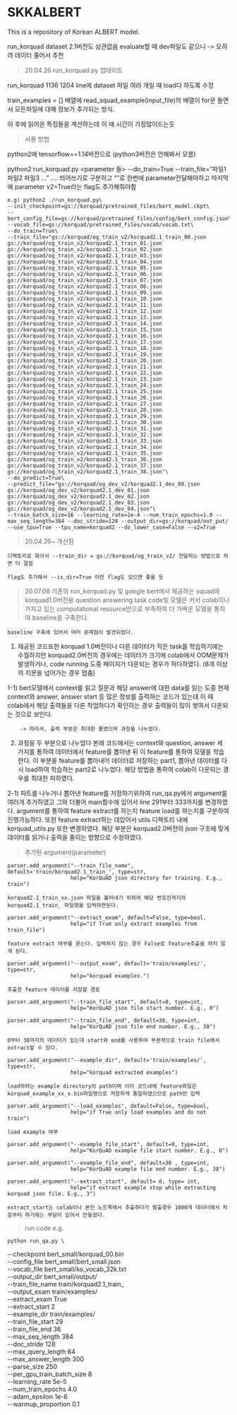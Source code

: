 # SKKALBERT

This is a repository of Korean ALBERT model.

run_korquad dataset 2.1버전도 상관없음 evaluate할 때 dev파일도 같으니 -> 오히려 데이터 줄어서 추천
	

>20.04.26
 run_korquad.py 업데이트

run_korquad 1136 1204 line에 dataset 파일 여러 개일 때 load다 하도록 수정

train_examples = [] 배열에 read_squad_example(input_file)의 배열이 for문 돌면서 모든파일에 대해 정보가 추가되는 방식.

이	후에 읽어온 특징들을 계산하는데 이 때 시간이 가장많이드는듯

>사용 방법 

python2에 tensorflow==1.14버전으로 (python3버전은 안해봐서 모름)

python2 run_korquad.py <parameter 들> --do_train=True --train_file=”파일1 파일2 파일3 …” …. 띄어쓰기로 구분하고 “”로 한번에 parameter전달해야하고 마지막에 parameter v2=True라는 flag도 추가해줘야함

	e.g) python2 ./run_korquad.py\
    --init_checkpoint=gs://korquad/pretrained_files/bert_model.ckpt\
    --bert_config_file=gs://korquad/pretrained_files/config/bert_config.json\
    --vocab_file=gs://korquad/pretrained_files/vocab/vocab.txt\
    --do_train=True\
    --train_file="gs://korquad/og_train_v2/korquad2.1_train_00.json gs://korquad/og_train_v2/korquad2.1_train_01.json gs://korquad/og_train_v2/korquad2.1_train_02.json gs://korquad/og_train_v2/korquad2.1_train_03.json gs://korquad/og_train_v2/korquad2.1_train_04.json gs://korquad/og_train_v2/korquad2.1_train_05.json gs://korquad/og_train_v2/korquad2.1_train_06.json gs://korquad/og_train_v2/korquad2.1_train_07.json gs://korquad/og_train_v2/korquad2.1_train_08.json gs://korquad/og_train_v2/korquad2.1_train_09.json gs://korquad/og_train_v2/korquad2.1_train_10.json gs://korquad/og_train_v2/korquad2.1_train_11.json gs://korquad/og_train_v2/korquad2.1_train_12.json gs://korquad/og_train_v2/korquad2.1_train_13.json gs://korquad/og_train_v2/korquad2.1_train_14.json gs://korquad/og_train_v2/korquad2.1_train_15.json gs://korquad/og_train_v2/korquad2.1_train_16.json gs://korquad/og_train_v2/korquad2.1_train_17.json gs://korquad/og_train_v2/korquad2.1_train_18.json gs://korquad/og_train_v2/korquad2.1_train_19.json gs://korquad/og_train_v2/korquad2.1_train_20.json gs://korquad/og_train_v2/korquad2.1_train_21.json gs://korquad/og_train_v2/korquad2.1_train_22.json gs://korquad/og_train_v2/korquad2.1_train_23.json gs://korquad/og_train_v2/korquad2.1_train_24.json gs://korquad/og_train_v2/korquad2.1_train_25.json gs://korquad/og_train_v2/korquad2.1_train_26.json gs://korquad/og_train_v2/korquad2.1_train_27.json gs://korquad/og_train_v2/korquad2.1_train_28.json gs://korquad/og_train_v2/korquad2.1_train_29.json gs://korquad/og_train_v2/korquad2.1_train_30.json gs://korquad/og_train_v2/korquad2.1_train_31.json gs://korquad/og_train_v2/korquad2.1_train_32.json gs://korquad/og_train_v2/korquad2.1_train_33.json gs://korquad/og_train_v2/korquad2.1_train_34.json gs://korquad/og_train_v2/korquad2.1_train_35.json gs://korquad/og_train_v2/korquad2.1_train_36.json gs://korquad/og_train_v2/korquad2.1_train_37.json gs://korquad/og_train_v2/korquad2.1_train_38.json"\
    --do_predict=True\
    --predict_file="gs://korquad/og_dev_v2/korquad2.1_dev_00.json gs://korquad/og_dev_v2/korquad2.1_dev_01.json gs://korquad/og_dev_v2/korquad2.1_dev_02.json gs://korquad/og_dev_v2/korquad2.1_dev_03.json gs://korquad/og_dev_v2/korquad2.1_dev_04.json"\
    --train_batch_size=16 --learning_rate=1e-4 --num_train_epochs=1.0 --max_seq_length=384 --doc_stride=128 --output_dir=gs://korquad/out_put/ --use_tpu=True --tpu_name=korquad2 --do_lower_case=False --v2=True

>20.04.26~ 개선점

    디렉토리로 묶어서 --train_dir = gs://korquad/og_train_v2/ 전달하는 방법으로 하면 더 깔끔
    
    flag도 추가해서 --is_dir=True 이런 flag도 있으면 좋을 듯

>20.07.08
    기존의 run_korquad.py 및 google bert에서 제공하는 squad와 korquad1.0버전용 question answering task code및 모델은 커서 colab이나 가지고 있는 computational resource만으로 부족하여 더 가벼운 모델을 통하여 baseline을 구축한다.

    baseline 구축에 있어서 여러 문제점이 발견되었다.

1) 제공된 코드또한 korquad 1.0버전이나 다른 데이터가 작은 task를 학습하기에는 수월하지만 korquad2.0버전의 경우에는 데이터가 크기에 colab에서 OOM문제가 발생하거나, code running 도중 페이지가 다운되는 경우가 허다하였다. (8개 이상의 지문을 넘어가는 경우 멈춤)

1-1) bert모델에서 context를 읽고 질문과 해당 answer에 대한 data를 읽는 도중 현재 context와 answer, answer start 등 많은 정보를 출력하는 코드가 있는데 이 때 colab에서 해당 출력들을 다른 작업하다가 확인하는 경우 출력들이 많이 쌓여서 다운되는 것으로 보인다.

        -> 따라서, 출력 부분은 최대한 줄였으며 과정을 나누었다.

2) 과정을 두 부분으로 나누었다 본래 코드에서는 context와 question, answer 세 가지를 통하여 데이터에서 feature를 뽑아낸 뒤 이 feature를 통하여 모델을 학습한다. 이 부분을 feature를 뽑아내어 데이터로 저장하는 part1, 뽑아낸 데이터를 다시 load하여 학습하는 part2로 나누었다. 해당 방법을 통하여 colab이 다운되는 경우를 최대한 피하였다.

2-1) 파트를 나누거나 뽑아낸 feature를 저장하기위하여 run_qa.py에서 argument를 여러개 추가하였고 그와 더불어 main함수에 있어서 line 291부터 333까지를 변경하였다. argument를 통하여 feature extract를 하는지 feature load를 하는지를 구분하여 진행가능하다. 또한 feature extract하는 데있어서 utils 디렉토리 내에 korquad_utils.py 또한 변경하였다. 해당 부분은 korquad2.0버전의 json 구조에 맞게 데이터를 읽거나 출력을 줄이는 방향으로 수정하였다.

>추가된 argument(parameter)
    
    parser.add_argument("--train_file_name", default='train/korquad2.1_train_', type=str,
                        help="KorQuAD json directory for training. E.g., train")

    korquad2.1_train_xx.json 파일을 불러내기 위하여 해당 번호전까지의 korquad2.1_train_ 파일명을 입력하면된다.

    parser.add_argument("--extract_exam", default=False, type=bool,
                        help="if True only extract examples from train_file")
                        
    feature extract 여부를 묻는다. 입력하지 않는 경우 False로 feature추출을 하지 않게 된다.

    parser.add_argument("--output_exam", default='train/examples/', type=str,
                        help="korquad examples.")

    추출한 feature 데이터를 저장할 경로

    parser.add_argument("--train_file_start", default=0, type=int,
                        help="KorQuAD json file start number. E.g., 0")

    parser.add_argument("--train_file_end", default=38, type=int,
                        help="KorQuAD json file end number. E.g., 38")

    0부터 38까지의 데이터가 있는데 start와 end를 사용하여 부분적으로 train file에서 extract할 수 있다.

    parser.add_argument("--example_dir", default='train/examples/', type=str,
                        help="korquad extracted examples")

    load하려는 example directory의 path이며 이미 코드내에 feature파일은 korquad_example_xx_x.bin파일명으로 저장하게 통일하였으므로 path만 입력

    parser.add_argument("--load_examples", default=False, type=bool,
                        help="if True only load examples and do not train")

    load example 여부

    parser.add_argument("--example_file_start", default=0, type=int,
                        help="KorQuAD example file start number. E.g., 0")

    parser.add_argument("--example_file_end", default=38 , type=int,
                        help="KorQuAD example file end number. E.g., 38")

    parser.add_argument("--extract_start", default= 0, type= int,
                        help="if extract example stop while extracting korquad json file. E.g., 3")

    extract_start는 colab이나 본인 노트북에서 추출하다가 멈출경우 1000개 데이터에서 처음부터 하기에는 부담이 있어서 만들었다.

>run code e.g.

    python run_qa.py \
  --checkpoint bert_small/korquad_00.bin \
  --config_file bert_small/bert_small.json \
  --vocab_file bert_small/ko_vocab_32k.txt \
  --output_dir bert_small/output/ \
  --train_file_name train/korquad2.1_train_ \
  --output_exam train/examples/ \
  --extract_exam True \
  --extract_start 2\
  --example_dir train/examples/ \
  --train_file_start 29 \
  --train_file_end 36\
  --max_seq_length 384 \
  --doc_stride 128 \
  --max_query_length 64 \
  --max_answer_length 300 \
  --parse_size 250 \
  --per_gpu_train_batch_size 8 \
  --learning_rate 5e-5 \
  --num_train_epochs 4.0 \
  --adam_epsilon 1e-6 \
  --warmup_proportion 0.1